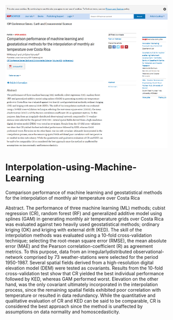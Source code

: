 ![alt test](/sshot-1.png)
# Interpolation-using-Machine-Learning

Comparison performance of machine learning and geostatistical methods for the interpolation of monthly air temperature over Costa Rica

Abstract. The performance of three machine learning (ML) methods; cubist regression (CR),
random forest (RF) and generalized additive model using splines (GAM) in generating
monthly air temperature grids over Costa Rica was evaluated against two heavily used
geostatistical methods; ordinary kriging (OK) and kriging with external drift (KED). The skill
of the interpolation methods was evaluated using a 10-fold cross-validation technique;
selecting the root-mean square error (RMSE), the mean absolute error (MAE) and the Pearson
correlation-coefficient (R) as agreement metrics. To this purpose, data from an irregularlydistributed observational-network comprised by 73 weather-stations were selected for the
period 1950-1987. Several spatial fields derived from a high-resolution digital elevation model
(DEM) were tested as covariants. Results from the 10-fold cross-validation test show that CR
yielded the best individual performance followed by KED, whereas GAM performed worst.
Elevation on the other hand, was the only covariant ultimately incorporated in the interpolation
process, since the remaining spatial fields exhibited poor correlation with temperature or
resulted in data redundancy. While the quantitative and qualitative evaluation of CR and KED
can be said to be comparable, CR is considered the best approach since the method is
unaffected by assumptions on data normality and homoscedasticity.
